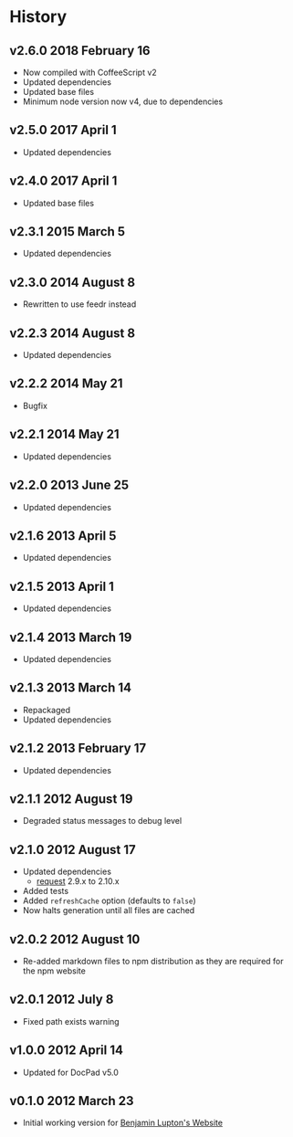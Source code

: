 # History

## v2.6.0 2018 February 16
- Now compiled with CoffeeScript v2
- Updated dependencies
- Updated base files
- Minimum node version now v4, due to dependencies

## v2.5.0 2017 April 1
- Updated dependencies

## v2.4.0 2017 April 1
- Updated base files

## v2.3.1 2015 March 5
- Updated dependencies

## v2.3.0 2014 August 8
- Rewritten to use feedr instead

## v2.2.3 2014 August 8
- Updated dependencies

## v2.2.2 2014 May 21
- Bugfix

## v2.2.1 2014 May 21
- Updated dependencies

## v2.2.0 2013 June 25
- Updated dependencies

## v2.1.6 2013 April 5
- Updated dependencies

## v2.1.5 2013 April 1
- Updated dependencies

## v2.1.4 2013 March 19
- Updated dependencies

## v2.1.3 2013 March 14
- Repackaged
- Updated dependencies

## v2.1.2 2013 February 17
- Updated dependencies

## v2.1.1 2012 August 19
- Degraded status messages to debug level

## v2.1.0 2012 August 17
- Updated dependencies
	- [request](https://github.com/mikeal/request) 2.9.x to 2.10.x
- Added tests
- Added `refreshCache` option (defaults to `false`)
- Now halts generation until all files are cached

## v2.0.2 2012 August 10
- Re-added markdown files to npm distribution as they are required for the npm website

## v2.0.1 2012 July 8
- Fixed path exists warning

## v1.0.0 2012 April 14
- Updated for DocPad v5.0

## v0.1.0 2012 March 23
- Initial working version for [Benjamin Lupton's Website](https://github.com/balupton/balupton.docpad)
